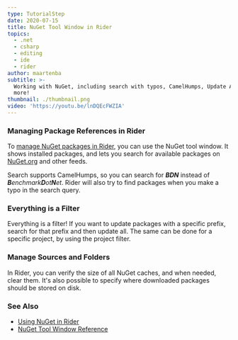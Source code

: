 ```yaml
---
type: TutorialStep
date: 2020-07-15
title: NuGet Tool Window in Rider
topics:
  - .net
  - csharp
  - editing
  - ide
  - rider
author: maartenba
subtitle: >-
  Working with NuGet, including search with typos, CamelHumps, Update All, and
  more!
thumbnail: ./thumbnail.png
video: 'https://youtu.be/lnDQEcFWZIA'
---
```


### Managing Package References in Rider

To [manage NuGet packages in Rider](https://www.jetbrains.com/help/rider/Using_NuGet.html), you can use the NuGet tool
window. It shows installed packages, and lets you search for available packages on [NuGet.org](https://www.nuget.org/)
and other feeds.

Search supports CamelHumps, so you can search for ***BDN*** instead of _**B**enchmark**D**ot**N**et_. Rider will also try
to find packages when you make a typo in the search query.

### Everything is a Filter

Everything is a filter! If you want to update packages with a specific prefix, search for that prefix and then update all.
The same can be done for a specific project, by using the project filter.

### Manage Sources and Folders

In Rider, you can verify the size of all NuGet caches, and when needed, clear them. It's also possible to specify where
downloaded packages should be stored on disk.

### See Also

- [Using NuGet in Rider](https://www.jetbrains.com/help/rider/Using_NuGet.html)
- [NuGet Tool Window Reference](https://www.jetbrains.com/help/rider/Reference_Windows_NuGet.html)

